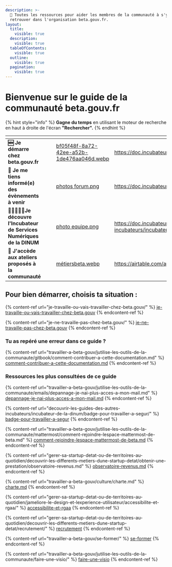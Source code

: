 ```yaml
---
description: >-
  🧭 Toutes les ressources pour aider les membres de la communauté à s'y
  retrouver dans l'organisation beta.gouv.fr.
layout:
  title:
    visible: true
  description:
    visible: true
  tableOfContents:
    visible: true
  outline:
    visible: true
  pagination:
    visible: true
---
```


# Bienvenue sur le guide de la communauté beta.gouv.fr

{% hint style="info" %}
**Gagne du temps** en utilisant le moteur de recherche en haut à droite de l'écran **"Rechercher".**
{% endhint %}

<table data-card-size="large" data-view="cards"><thead><tr><th></th><th></th><th></th><th data-hidden data-card-cover data-type="files"></th><th data-hidden data-card-target data-type="content-ref"></th></tr></thead><tbody><tr><td><strong>🆕 Je démarre chez beta.gouv.fr</strong></td><td></td><td></td><td><a href=".gitbook/assets/bf05f48f-8a72-42ee-a52b-1de476aa046d.webp">bf05f48f-8a72-42ee-a52b-1de476aa046d.webp</a></td><td><a href="https://doc.incubateur.net/communaute/travailler-a-beta-gouv/bienvenue">https://doc.incubateur.net/communaute/travailler-a-beta-gouv/bienvenue</a></td></tr><tr><td><strong>🥳 Je me tiens informé(e) des évènements à venir</strong></td><td></td><td></td><td><a href=".gitbook/assets/photos forum.png">photos forum.png</a></td><td><a href="https://doc.incubateur.net/communaute/travailler-a-beta-gouv/actions-transverses">https://doc.incubateur.net/communaute/travailler-a-beta-gouv/actions-transverses</a></td></tr><tr><td><strong>🧑🏽‍🤝‍👩🏼Je découvre l'Incubateur de Services Numériques de la DINUM</strong></td><td></td><td></td><td><a href=".gitbook/assets/photo equipe.png">photo equipe.png</a></td><td><a href="https://doc.incubateur.net/communaute/decouvrir-les-guides-des-autres-incubateurs/incubateur-de-la-dinum/lequipe-danimation-beta.gouv.fr">https://doc.incubateur.net/communaute/decouvrir-les-guides-des-autres-incubateurs/incubateur-de-la-dinum/lequipe-danimation-beta.gouv.fr</a></td></tr><tr><td> <strong>📖 J'accède aux ateliers proposés à la communauté</strong> </td><td></td><td></td><td><a href=".gitbook/assets/métiersbeta.webp">métiersbeta.webp</a></td><td><a href="https://airtable.com/appebTa6XsY6fDixm/shrjchWYvVihQzic6/tblxLvgCXGowEX4WY">https://airtable.com/appebTa6XsY6fDixm/shrjchWYvVihQzic6/tblxLvgCXGowEX4WY</a></td></tr></tbody></table>

## Pour bien démarrer, choisis ta situation :

{% content-ref url="je-travaille-ou-vais-travailler-chez-beta.gouv/" %}
[je-travaille-ou-vais-travailler-chez-beta.gouv](je-travaille-ou-vais-travailler-chez-beta.gouv/)
{% endcontent-ref %}

{% content-ref url="je-ne-travaille-pas-chez-beta.gouv/" %}
[je-ne-travaille-pas-chez-beta.gouv](je-ne-travaille-pas-chez-beta.gouv/)
{% endcontent-ref %}

### Tu as repéré une erreur dans ce guide ?

{% content-ref url="travailler-a-beta-gouv/jutilise-les-outils-de-la-communaute/gitbook/comment-contribuer-a-cette-documentation.md" %}
[comment-contribuer-a-cette-documentation.md](travailler-a-beta-gouv/jutilise-les-outils-de-la-communaute/gitbook/comment-contribuer-a-cette-documentation.md)
{% endcontent-ref %}

### Ressources les plus consultées de ce guide

{% content-ref url="travailler-a-beta-gouv/jutilise-les-outils-de-la-communaute/emails/depannage-je-nai-plus-acces-a-mon-mail.md" %}
[depannage-je-nai-plus-acces-a-mon-mail.md](travailler-a-beta-gouv/jutilise-les-outils-de-la-communaute/emails/depannage-je-nai-plus-acces-a-mon-mail.md)
{% endcontent-ref %}

{% content-ref url="decouvrir-les-guides-des-autres-incubateurs/incubateur-de-la-dinum/badge-pour-travailler-a-segur/" %}
[badge-pour-travailler-a-segur](decouvrir-les-guides-des-autres-incubateurs/incubateur-de-la-dinum/badge-pour-travailler-a-segur/)
{% endcontent-ref %}

{% content-ref url="travailler-a-beta-gouv/jutilise-les-outils-de-la-communaute/mattermost/comment-rejoindre-lespace-mattermost-de-beta.md" %}
[comment-rejoindre-lespace-mattermost-de-beta.md](travailler-a-beta-gouv/jutilise-les-outils-de-la-communaute/mattermost/comment-rejoindre-lespace-mattermost-de-beta.md)
{% endcontent-ref %}

{% content-ref url="gerer-sa-startup-detat-ou-de-territoires-au-quotidien/decouvrir-les-differents-metiers-dune-startup-detat/obtenir-une-prestation/observatoire-revenus.md" %}
[observatoire-revenus.md](gerer-sa-startup-detat-ou-de-territoires-au-quotidien/decouvrir-les-differents-metiers-dune-startup-detat/obtenir-une-prestation/observatoire-revenus.md)
{% endcontent-ref %}

{% content-ref url="travailler-a-beta-gouv/culture/charte.md" %}
[charte.md](travailler-a-beta-gouv/culture/charte.md)
{% endcontent-ref %}

{% content-ref url="gerer-sa-startup-detat-ou-de-territoires-au-quotidien/jameliore-le-design-et-lexperience-utilisateur/accessibilite-et-rgaa/" %}
[accessibilite-et-rgaa](gerer-sa-startup-detat-ou-de-territoires-au-quotidien/jameliore-le-design-et-lexperience-utilisateur/accessibilite-et-rgaa/)
{% endcontent-ref %}

{% content-ref url="gerer-sa-startup-detat-ou-de-territoires-au-quotidien/decouvrir-les-differents-metiers-dune-startup-detat/recrutement/" %}
[recrutement](gerer-sa-startup-detat-ou-de-territoires-au-quotidien/decouvrir-les-differents-metiers-dune-startup-detat/recrutement/)
{% endcontent-ref %}

{% content-ref url="travailler-a-beta-gouv/se-former/" %}
[se-former](travailler-a-beta-gouv/se-former/)
{% endcontent-ref %}

{% content-ref url="travailler-a-beta-gouv/jutilise-les-outils-de-la-communaute/faire-une-visio/" %}
[faire-une-visio](travailler-a-beta-gouv/jutilise-les-outils-de-la-communaute/faire-une-visio/)
{% endcontent-ref %}



